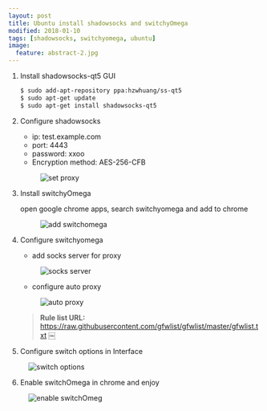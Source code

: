 ```yaml
---
layout: post
title: Ubuntu install shadowsocks and switchyOmega
modified: 2018-01-10
tags: [shadowsocks, switchyomega, ubuntu]
image:
  feature: abstract-2.jpg
---
```


1. Install shadowsocks-qt5 GUI
    
    ```bash
    $ sudo add-apt-repository ppa:hzwhuang/ss-qt5
    $ sudo apt-get update
    $ sudo apt-get install shadowsocks-qt5
    ```

2. Configure shadowsocks

    - ip: test.example.com
    - port: 4443
    - password: xxoo
    - Encryption method: AES-256-CFB
    <figure class="half">
    	<img src="http://p2qcii88d.bkt.clouddn.com/2018011808.png" alt="set proxy"></a>
    </figure>
    
3. Install switchyOmega

    open google chrome apps, search switchyomega and add to chrome
    <figure class="half">
        <img src="http://p2qcii88d.bkt.clouddn.com/2018011805.png" alt="add switchomega"></a>
    </figure>

4. Configure switchyomega
    - add socks server for proxy
    <figure class="half">
        <img src="http://p2qcii88d.bkt.clouddn.com/2018011801.png" alt="socks server"></a>
    </figure>

    - configure auto proxy
    <figure class="half">
        <img src="http://p2qcii88d.bkt.clouddn.com/2018011802.png" alt="auto proxy"></a>
    </figure>

    > **Rule list URL:** https://raw.githubusercontent.com/gfwlist/gfwlist/master/gfwlist.txt
￼
5. Configure switch options in Interface
<figure class="half">
    <img src="http://p2qcii88d.bkt.clouddn.com/2018011803.png" alt="switch options"></a>
</figure>

6. Enable switchOmega in chrome and enjoy
<figure class="half">
    <img src="http://p2qcii88d.bkt.clouddn.com/2018011806.png" alt="enable switchOmeg"></a>
</figure>
